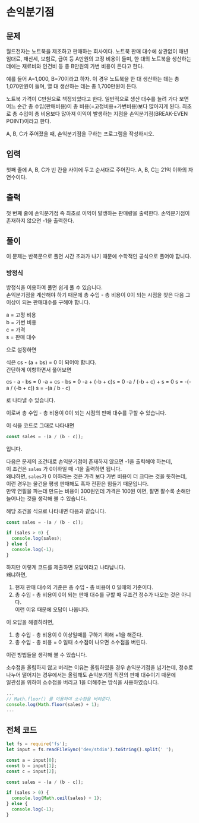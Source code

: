 # 손익분기점

## 문제
월드전자는 노트북을 제조하고 판매하는 회사이다. 노트북 판매 대수에 상관없이 매년 임대료, 재산세, 보험료, 급여 등 A만원의 고정 비용이 들며, 한 대의 노트북을 생산하는 데에는 재료비와 인건비 등 총 B만원의 가변 비용이 든다고 한다.

예를 들어 A=1,000, B=70이라고 하자. 이 경우 노트북을 한 대 생산하는 데는 총 1,070만원이 들며, 열 대 생산하는 데는 총 1,700만원이 든다.

노트북 가격이 C만원으로 책정되었다고 한다. 일반적으로 생산 대수를 늘려 가다 보면 어느 순간 총 수입(판매비용)이 총 비용(=고정비용+가변비용)보다 많아지게 된다. 최초로 총 수입이 총 비용보다 많아져 이익이 발생하는 지점을 손익분기점(BREAK-EVEN POINT)이라고 한다.

A, B, C가 주어졌을 때, 손익분기점을 구하는 프로그램을 작성하시오.

## 입력
첫째 줄에 A, B, C가 빈 칸을 사이에 두고 순서대로 주어진다. A, B, C는 21억 이하의 자연수이다.

## 출력
첫 번째 줄에 손익분기점 즉 최초로 이익이 발생하는 판매량을 출력한다. 손익분기점이 존재하지 않으면 -1을 출력한다.

## 풀이
이 문제는 반복문으로 풀면 시간 초과가 나기 때문에 수학적인 공식으로 풀어야 합니다.

### 방정식
방정식을 이용하여 풀면 쉽게 풀 수 있습니다.  
손익분기점을 계산해야 하기 때문에 총 수입 - 총 비용이 0이 되는 시점을 찾은 다음 그 이상이 되는 판매대수를 구해야 합니다.

a = 고정 비용  
b = 가변 비용  
c = 가격  
s = 판매 대수  

으로 설정하면

식은 cs - (a + bs) = 0 이 되어야 합니다.  
간단하게 이항하면서 풀어보면

cs - a - bs = 0
-a + cs - bs = 0
-a + (-b + c)s = 0
-a / (-b + c) + s = 0
s = -(-a / (-b + c))
s = -(a / b - c)

로 나타낼 수 있습니다.  

이로써 총 수입 - 총 비용이 0이 되는 시점의 판매 대수를 구할 수 있습니다.  

이 식을 코드로 그대로 나타내면
```js
const sales = -(a / (b - c));
```
입니다.

다음은 문제의 조건대로 손익분기점이 존재하지 않으면 -1을 출력해야 하는데,  
이 조건은 ``sales`` 가 0이하일 때 -1을 출력하면 됩니다.  
왜냐하면, ``sales``가 0 이하라는 것은 가격 보다 가변 비용이 더 크다는 것을 뜻하는데,  
이런 경우는 물건을 평생 판매해도 흑자 전환은 힘들기 때문입니다.  
만약 연필을 파는데 만드는 비용이 300원인데 가격은 100원 이면, 팔면 팔수록 손해만 늘어나는 것을 생각해 볼 수 있습니다.

해당 조건을 식으로 나타내면 다음과 같습니다.
```js
const sales = -(a / (b - c));

if (sales > 0) {
  console.log(sales);
} else {
  console.log(-1);
}
```
하지만 이렇게 코드를 제출하면 오답이라고 나타납니다.  
왜냐하면,  
1. 현재 판매 대수의 기준은 총 수입 - 총 비용이 0 일때의 기준이다.
2. 총 수입 - 총 비용이 0이 되는 판매 대수를 구할 때 무조건 정수가 나오는 것은 아니다.  
이런 이유 때문에 오답이 나옵니다.  

이 오답을 해결하려면,
1. 총 수입 - 총 비용이 0 이상일때를 구하기 위해 +1을 해준다.
2. 총 수입 - 총 비용 = 0 일때 소수점이 나오면 소수점을 버린다.

이런 방법들을 생각해 볼 수 있습니다.

소수점을 올림하지 않고 버리는 이유는 올림하였을 경우 손익분기점을 넘기는데, 
정수로 나누어 떨어지는 경우에서는 올림해도 손익분기점 직전의 판매 대수이기 때문에  
일관성을 위하여 소수점을 버리고 1을 더해주는 방식을 사용하였습니다.  

```js
...
// Math.floor() 를 이용하여 소수점을 버려준다.
console.log(Math.floor(sales) + 1);
...

```

## 전체 코드
```js
let fs = require('fs');
let input = fs.readFileSync('dev/stdin').toString().split(' ');

const a = input[0];
const b = input[1];
const c = input[2];

const sales = -(a / (b - c));

if (sales > 0) {
  console.log(Math.ceil(sales) + 1);
} else {
  console.log(-1);
}
```